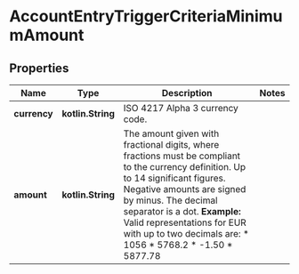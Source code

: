 
# AccountEntryTriggerCriteriaMinimumAmount

## Properties
Name | Type | Description | Notes
------------ | ------------- | ------------- | -------------
**currency** | **kotlin.String** | ISO 4217 Alpha 3 currency code.  | 
**amount** | **kotlin.String** | The amount given with fractional digits, where fractions must be compliant to the currency definition. Up to 14 significant figures. Negative amounts are signed by minus. The decimal separator is a dot.  **Example:** Valid representations for EUR with up to two decimals are:    * 1056   * 5768.2   * -1.50   * 5877.78  | 




